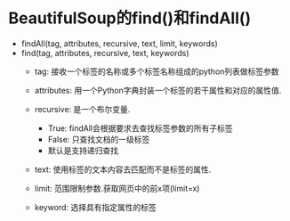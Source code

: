 

# BeautifulSoup的find()和findAll()
- findAll(tag, attributes, recursive, text, limit, keywords)
- find(tag, attributes, recursive, text, keywords)
	- tag: 接收一个标签的名称或多个标签名称组成的python列表做标签参数
	- attributes: 用一个Python字典封装一个标签的若干属性和对应的属性值.
	- recursive: 是一个布尔变量.
		- True: findAll会根据要求去查找标签参数的所有子标签
		- False: 只查找文档的一级标签
		- 默认是支持递归查找

	- text: 使用标签的文本内容去匹配而不是标签的属性.
	- limit: 范围限制参数.获取网页中的前x项(limit=x)
	- keyword: 选择具有指定属性的标签

